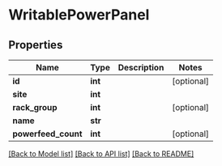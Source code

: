 # WritablePowerPanel

## Properties
Name | Type | Description | Notes
------------ | ------------- | ------------- | -------------
**id** | **int** |  | [optional] 
**site** | **int** |  | 
**rack_group** | **int** |  | [optional] 
**name** | **str** |  | 
**powerfeed_count** | **int** |  | [optional] 

[[Back to Model list]](../README.md#documentation-for-models) [[Back to API list]](../README.md#documentation-for-api-endpoints) [[Back to README]](../README.md)


